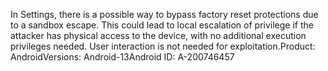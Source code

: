 In Settings, there is a possible way to bypass factory reset protections due to a sandbox escape. This could lead to local escalation of privilege if the attacker has physical access to the device, with no additional execution privileges needed. User interaction is not needed for exploitation.Product: AndroidVersions: Android-13Android ID: A-200746457